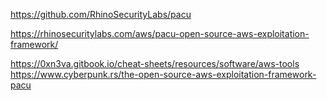 
https://github.com/RhinoSecurityLabs/pacu <br>

https://rhinosecuritylabs.com/aws/pacu-open-source-aws-exploitation-framework/ <br>

https://0xn3va.gitbook.io/cheat-sheets/resources/software/aws-tools <br>
https://www.cyberpunk.rs/the-open-source-aws-exploitation-framework-pacu

